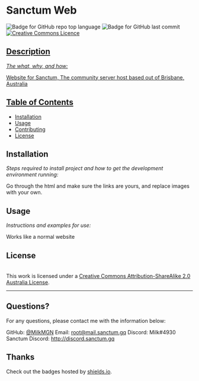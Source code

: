 # Sanctum Web

  ![Badge for GitHub repo top language](https://img.shields.io/github/languages/top/MilkMGN/SanctumWeb?style=flat&logo=appveyor) ![Badge for GitHub last commit](https://img.shields.io/github/last-commit/MilkMGN/SanctumWeb?style=flat&logo=appveyor) <a rel="license" href="http://creativecommons.org/licenses/by-sa/2.0/au/"><img alt="Creative Commons Licence" style="border-width:0" src="https://i.creativecommons.org/l/by-sa/2.0/au/88x31.png"/>


  ## Description

  *The what, why, and how:*

  Website for Sanctum, The community server host based out of Brisbane, Australia

  ## Table of Contents
  * [Installation](#installation)
  * [Usage](#usage)
  * [Contributing](#contributing)
  * [License](#license)

  ## Installation

  *Steps required to install project and how to get the development environment running:*

  Go through the html and make sure the links are yours, and replace images with your own.

  ## Usage

  *Instructions and examples for use:*

  Works like a normal website

  ## License

  </a><br />This work is licensed under a <a rel="license" href="http://creativecommons.org/licenses/by-sa/2.0/au/">Creative Commons Attribution-ShareAlike 2.0 Australia License</a>.

  ---

  ## Questions?

  For any questions, please contact me with the information below:

  GitHub: [@MilkMGN](https://api.github.com/users/MilkMGN)
  Email: root@mail.sanctum.gq
  Discord: Milk#4930
  Sanctum Discord: http://discord.sanctum.gq


  ## Thanks
  Check out the badges hosted by [shields.io](https://shields.io/).

